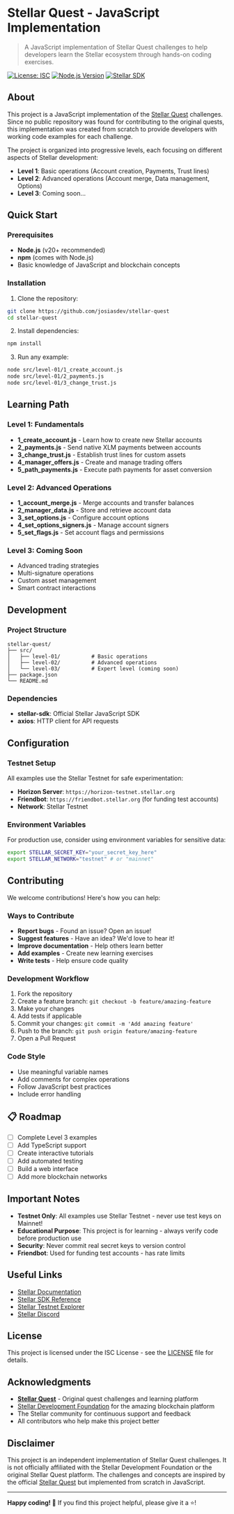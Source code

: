 
# Stellar Quest - JavaScript Implementation

> A JavaScript implementation of Stellar Quest challenges to help developers learn the Stellar ecosystem through hands-on coding exercises.

[![License: ISC](https://img.shields.io/badge/License-ISC-blue.svg)](https://opensource.org/licenses/ISC)
[![Node.js Version](https://img.shields.io/badge/node-%3E%3D20.0.0-brightgreen.svg)](https://nodejs.org/)
[![Stellar SDK](https://img.shields.io/badge/Stellar%20SDK-13.3.0-blue.svg)](https://github.com/stellar/js-stellar-sdk)

## About

This project is a JavaScript implementation of the [Stellar Quest](https://quest.stellar.org/) challenges. Since no public repository was found for contributing to the original quests, this implementation was created from scratch to provide developers with working code examples for each challenge.

The project is organized into progressive levels, each focusing on different aspects of Stellar development:

- **Level 1**: Basic operations (Account creation, Payments, Trust lines)
- **Level 2**: Advanced operations (Account merge, Data management, Options)
- **Level 3**: Coming soon...

## Quick Start

### Prerequisites

- **Node.js** (v20+ recommended)
- **npm** (comes with Node.js)
- Basic knowledge of JavaScript and blockchain concepts

### Installation

1. Clone the repository:
```bash
git clone https://github.com/josiasdev/stellar-quest
cd stellar-quest
```

2. Install dependencies:
```bash
npm install
```

3. Run any example:
```bash
node src/level-01/1_create_account.js
node src/level-01/2_payments.js
node src/level-01/3_change_trust.js
```

## Learning Path

### Level 1: Fundamentals
- **1_create_account.js** - Learn how to create new Stellar accounts
- **2_payments.js** - Send native XLM payments between accounts
- **3_change_trust.js** - Establish trust lines for custom assets
- **4_manager_offers.js** - Create and manage trading offers
- **5_path_payments.js** - Execute path payments for asset conversion

### Level 2: Advanced Operations
- **1_account_merge.js** - Merge accounts and transfer balances
- **2_manager_data.js** - Store and retrieve account data
- **3_set_options.js** - Configure account options
- **4_set_options_signers.js** - Manage account signers
- **5_set_flags.js** - Set account flags and permissions

### Level 3: Coming Soon
- Advanced trading strategies
- Multi-signature operations
- Custom asset management
- Smart contract interactions

## Development

### Project Structure
```
stellar-quest/
├── src/
│   ├── level-01/          # Basic operations
│   ├── level-02/          # Advanced operations
│   └── level-03/          # Expert level (coming soon)
├── package.json
└── README.md
```

### Dependencies
- **stellar-sdk**: Official Stellar JavaScript SDK
- **axios**: HTTP client for API requests

## Configuration

### Testnet Setup
All examples use the Stellar Testnet for safe experimentation:

- **Horizon Server**: `https://horizon-testnet.stellar.org`
- **Friendbot**: `https://friendbot.stellar.org` (for funding test accounts)
- **Network**: Stellar Testnet

### Environment Variables
For production use, consider using environment variables for sensitive data:

```bash
export STELLAR_SECRET_KEY="your_secret_key_here"
export STELLAR_NETWORK="testnet" # or "mainnet"
```

## Contributing

We welcome contributions! Here's how you can help:

### Ways to Contribute
- **Report bugs** - Found an issue? Open an issue!
- **Suggest features** - Have an idea? We'd love to hear it!
- **Improve documentation** - Help others learn better
- **Add examples** - Create new learning exercises
- **Write tests** - Help ensure code quality

### Development Workflow
1. Fork the repository
2. Create a feature branch: `git checkout -b feature/amazing-feature`
3. Make your changes
4. Add tests if applicable
5. Commit your changes: `git commit -m 'Add amazing feature'`
6. Push to the branch: `git push origin feature/amazing-feature`
7. Open a Pull Request

### Code Style
- Use meaningful variable names
- Add comments for complex operations
- Follow JavaScript best practices
- Include error handling

## 📋 Roadmap

- [ ] Complete Level 3 examples
- [ ] Add TypeScript support
- [ ] Create interactive tutorials
- [ ] Add automated testing
- [ ] Build a web interface
- [ ] Add more blockchain networks

## Important Notes

- **Testnet Only**: All examples use Stellar Testnet - never use test keys on Mainnet!
- **Educational Purpose**: This project is for learning - always verify code before production use
- **Security**: Never commit real secret keys to version control
- **Friendbot**: Used for funding test accounts - has rate limits

## Useful Links

- [Stellar Documentation](https://developers.stellar.org/)
- [Stellar SDK Reference](https://stellar.github.io/js-stellar-sdk/)
- [Stellar Testnet Explorer](https://stellar.expert/explorer/testnet)
- [Stellar Discord](https://discord.gg/stellar)

## License

This project is licensed under the ISC License - see the [LICENSE](LICENSE) file for details.

## Acknowledgments

- **[Stellar Quest](https://quest.stellar.org/)** - Original quest challenges and learning platform
- [Stellar Development Foundation](https://stellar.org/) for the amazing blockchain platform
- The Stellar community for continuous support and feedback
- All contributors who help make this project better

## Disclaimer

This project is an independent implementation of Stellar Quest challenges. It is not officially affiliated with the Stellar Development Foundation or the original Stellar Quest platform. The challenges and concepts are inspired by the official [Stellar Quest](https://quest.stellar.org/) but implemented from scratch in JavaScript.

---

**Happy coding! 🚀** If you find this project helpful, please give it a ⭐!